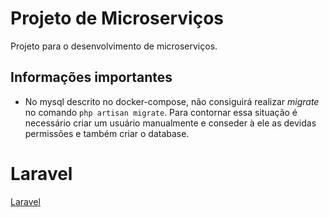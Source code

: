 # Projeto de Microserviços
Projeto para o desenvolvimento de microserviços.

## Informações importantes
- No mysql descrito no docker-compose, não consiguirá realizar *migrate* no comando `php artisan migrate`. Para contornar essa situação é necessário criar um usuário manualmente e conseder à ele as devidas permissões e também criar o database.

# Laravel
[Laravel](README.laravel.md)
